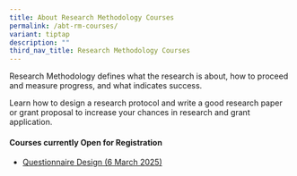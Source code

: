 ```yaml
---
title: About Research Methodology Courses
permalink: /abt-rm-courses/
variant: tiptap
description: ""
third_nav_title: Research Methodology Courses
---
```

<p>Research Methodology defines what the research is about, how to proceed
and measure progress, and what indicates success.&nbsp;</p>
<p>Learn how to design a research protocol and write a good research paper
or grant proposal to increase your chances in research and grant application.</p>
<p></p>
<h4><strong>Courses currently Open for Registration</strong></h4>
<ul data-tight="true" class="tight">
<li>
<p><a href="https://talentdev.gri.nhg.com.sg/questionnaire-design/" rel="noopener nofollow" target="_blank">Questionnaire Design (6 March 2025)</a>
</p>
</li>
</ul>
<p></p>
<p></p>